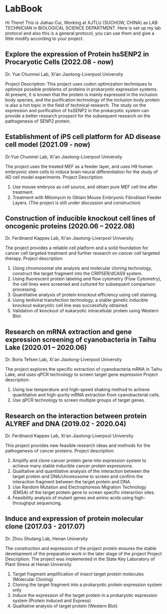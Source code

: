 # LabBook

Hi There!
This is Jiahao Cui, Working at XJTLU (SUCHOW, CHINA) as LAB TECHNICIAN in BIOLOGICAL SCIENCE DEPARTMENT.
Here is set up my lab protocol and also this is a general protocol, you can use them and give a little modify according to your project.

## Explore the expression of Protein hsSENP2 in Procaryotic Cells (2022.08 - now)
Dr. Yue Chunmei Lab, Xi’an Jiaotong-Liverpool University

Project Description:
This project uses codon optimization techniques to optimize possible problems of proteins in prokaryotic expression systems. At present, it is known that the protein is mainly expressed in the inclusion body species, and the purification technology of the inclusion body protein is also a hot topic in the field of technical research. The study on the expression and purification of hsSENP2 in the prokaryotic system can provide a better research prospect for the subsequent research on the pathogenesis of SENP2 protein.

## Establishment of iPS cell platform for AD disease cell model (2021.09 - now)
Dr.Yue Chunmei Lab, Xi'an Jiaotong-Liverpool University

The project uses the treated MEF as a feeder layer, and uses H9 human embryonic stem cells to induce brain neural differentiation for the study of AD cell model experiments.
Project Description: 
1. Use mouse embryos as cell source, and obtain pure MEF cell line after treatment.
2. Treatment with Mitomycin to Obtain Mouse Embryonic Fibroblast Feeder Layers.
(The project is still under discussion and construction)

## Construction of inducible knockout cell lines of oncogenic proteins (2020.06 – 2022.08)
Dr. Ferdinand Kappes Lab, Xi'an Jiaotong-Liverpool University

The project provides a reliable cell platform and a solid foundation for cancer cell targeted treatment and further research on cancer cell targeted therapy.
Project description: 
1. Using chromosomal site analysis and molecular cloning technology, construct the target fragment into the CRIPSER/dCAS9 system.
2. Using fluorescent protein labeling and flow cytometry (Flow Cytometry), the cell lines were screened and cultured for subsequent comparison processing.
3. Quantitative analysis of protein knockout efficiency using cell staining.
4. Using lentiviral transfection technology, a stable genetic inducible knockout eukaryotic cell line was successfully obtained.
5. Validation of knockout of eukaryotic intracellular protein using Western Blot.

## Research on mRNA extraction and gene expression screening of cyanobacteria in Taihu Lake (2020.01 – 2020.06)
Dr. Boris Tefsen Lab, Xi'an Jiaotong-Liverpool University

The project explores the specific extraction of cyanobacteria mRNA in Taihu Lake, and uses qPCR technology to screen target gene expression
Project description: 
1. Using low temperature and high-speed shaking method to achieve quantitative and high-purity mRNA extraction from cyanobacterial cells.
2. Use qPCR technology to screen multiple groups of target genes.

## Research on the interaction between protein ALYREF and DNA (2019.02 - 2020.04)
Dr. Ferdinand Kappes Lab, Xi'an Jiaotong-Liverpool University

This project provides new feasible research ideas and methods for the pathogenesis of cancer proteins.
Project description: 
1. Amplify and clone cancer protein gene into expression system to achieve many stable inducible cancer protein expressions.
2. Qualitative and quantitative analysis of the interaction between the target protein and DNA/chromosome to screen and confirm the interaction fragment between the target protein and DNA.
3. Use Random Mutation and Electrophoresis Migration Technology (EMSA) of the target protein gene to screen specific interaction sites.
4. Feasibility analysis of mutant genes and amino acids using high-throughput sequencing.

## Induce and expression of protein molecular clone (2017.03 - 2017.07)
Dr. Zhou Shutang Lab, Henan University

The construction and expression of the project protein ensures the stable development of the preparation work in the later stage of the project
Project Description: 
The project was implemented in the State Key Laboratory of Plant Stress at Henan University
1.	Target fragment amplification of insect target protein molecules (Molecular Cloning)
2.	Cloning the target fragment into a prokaryotic protein expression system only
3.	Induce the expression of the target protein in a prokaryotic expression system (Protein Induced and Express)
4.	Qualitative analysis of target protein (Western Blot)
